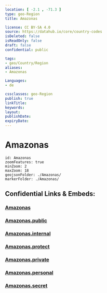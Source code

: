 ```yaml
---
location: [ -2.1 , -71.3 ] 
type: geo-Region
title: Amazonas

license: CC BY-SA 4.0
source: https://datahub.io/core/country-codes
isDeleted: false
isReadOnly: false
draft: false
confidential: public

tags:
- geo/Country/Region
aliases:
- Amazonas

Languages:
- de

cssclasses: geo-Region
publish: true
linkTitle: 
keywords: 
layout: 
publishDate: 
expiryDate: 
---
```


# Amazonas

```leaflet
id: Amazonas
zoomFeatures: true 
minZoom: 2 
maxZoom: 18
geojsonFolder: ./Amazonas/
markerFolder: ./Amazonas/
```


## Confidential Links & Embeds: 

### [Amazonas](/_Standards/Earth/Continent/America~South/Colombia/departments~Colombia/Amazonas.md) 

### [Amazonas.public](/_public/Earth/Continent/America~South/Colombia/departments~Colombia/Amazonas.public.md) 

### [Amazonas.internal](/_internal/Earth/Continent/America~South/Colombia/departments~Colombia/Amazonas.internal.md) 

### [Amazonas.protect](/_protect/Earth/Continent/America~South/Colombia/departments~Colombia/Amazonas.protect.md) 

### [Amazonas.private](/_private/Earth/Continent/America~South/Colombia/departments~Colombia/Amazonas.private.md) 

### [Amazonas.personal](/_personal/Earth/Continent/America~South/Colombia/departments~Colombia/Amazonas.personal.md) 

### [Amazonas.secret](/_secret/Earth/Continent/America~South/Colombia/departments~Colombia/Amazonas.secret.md)

